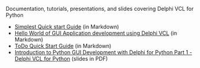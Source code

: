 Documentation, tutorials, presentations, and slides covering Delphi VCL for Python

* [Simplest Quick start Guide](Simplest-quickstart_1.md) (in Markdown)
* [Hello World of GUI Application development using Delphi VCL](HelloWorld-quickstart_2.md) (in Markdown)
* [ToDo Quick Start Guide](ToDo-QuickStart.md) (in Markdown)
* [Introduction to Python GUI Development with Delphi for Python Part 1 - Delphi VCL for Python](Introduction%20to%20Python%20GUI%20Development%20with%20Delphi%20for%20Python%20Part%201%20-%20Delphi%20VCL%20for%20Python.pdf) (slides in PDF)
